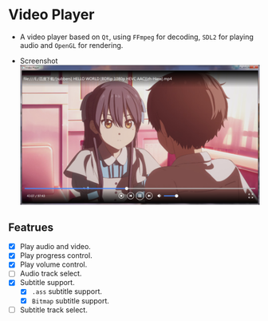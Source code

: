 # Video Player
* A video player based on `Qt`, using `FFmpeg` for decoding, `SDL2` for playing audio and `OpenGL` for rendering.

* Screenshot
![image](./screenshot/run.png)

## Featrues
- [x] Play audio and video.
- [x] Play progress control.
- [x] Play volume control.
- [ ] Audio track select.
- [x] Subtitle support.
  - [x] `.ass` subtitle support.
  - [x] `Bitmap` subtitle support.
- [ ] Subtitle track select.
